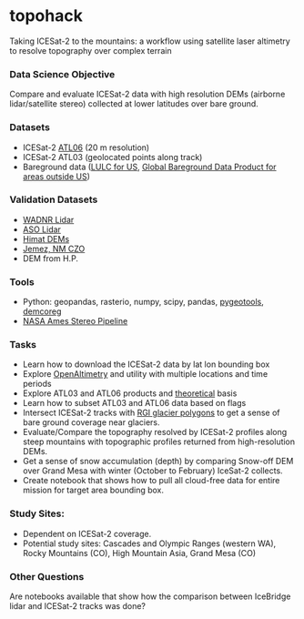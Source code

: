 # topohack
Taking ICESat-2 to the mountains: a workflow using satellite laser altimetry to resolve topography over complex terrain  

### Data Science Objective
Compare and evaluate ICESat-2 data with high resolution DEMs (airborne lidar/satellite stereo) collected at lower latitudes over bare ground. 

### Datasets
- ICESat-2 [ATL06](https://nsidc.org/data/atl06?qt-data_set_tabs=3#qt-data_set_tabs) (20 m resolution)
- ICESat-2 ATL03 (geolocated points along track)
- Bareground data ([LULC for US](https://www.mrlc.gov/data/legends/national-land-cover-database-2011-nlcd2011-legend), [Global Bareground Data Product for areas outside US](https://glad.umd.edu/dataset/global-2010-bare-ground-30-m))

### Validation Datasets
- [WADNR Lidar](http://lidarportal.dnr.wa.gov/)
- [ASO Lidar](https://nsidc.org/data/aso)
- [Himat DEMs](https://nsidc.org/the-drift/data-update/high-mountain-asia-8-meter-digital-elevation-models-now-available/)
- [Jemez, NM CZO](https://criticalzone.org/catalina-jemez/data/dataset/4182/)
- DEM from H.P.

### Tools
- Python: geopandas, rasterio, numpy, scipy, pandas, [pygeotools](https://github.com/dshean/pygeotools), [demcoreg](https://github.com/dshean/demcoreg)
- [NASA Ames Stereo Pipeline](https://github.com/NeoGeographyToolkit/StereoPipeline)

### Tasks
- Learn how to download the ICESat-2 data by lat lon bounding box
- Explore [OpenAltimetry](https://openaltimetry.org/data/icesat2/) and utility with multiple locations and time periods
- Explore ATL03 and ATL06 products and [theoretical](https://icesat-2.gsfc.nasa.gov/sites/default/files/page_files/ICESat2_ATL06_ATBD_r001.pdf) basis
- Learn how to subset ATL03 and ATL06 data based on flags
- Intersect ICESat-2 tracks with [RGI glacier polygons](https://www.glims.org/RGI/) to get a sense of bare ground coverage near glaciers.
- Evaluate/Compare the topography resolved by ICESat-2 profiles along steep mountains with topographic profiles returned from high-resolution DEMs.
- Get a sense of snow accumulation (depth) by comparing Snow-off DEM over Grand Mesa with winter (October to February) IceSat-2 collects.
- Create notebook that shows how to pull all cloud-free data for entire mission for target area bounding box.
### Study Sites:
- Dependent on ICESat-2 coverage.
- Potential study sites: Cascades and Olympic Ranges (western WA), Rocky Mountains (CO), High Mountain Asia, Grand Mesa (CO)
### Other Questions 
Are notebooks available that show how the comparison between IceBridge lidar and ICESat-2 tracks was done?
